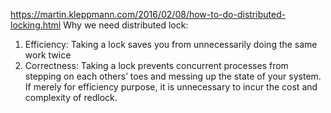 https://martin.kleppmann.com/2016/02/08/how-to-do-distributed-locking.html
Why we need distributed lock:
1. Efficiency: Taking a lock saves you from unnecessarily doing the same work twice
2. Correctness: Taking a lock prevents concurrent processes from stepping on each others’ toes and messing up the state of your system.
If merely for efficiency purpose, it is unnecessary to incur the cost and complexity of redlock.

